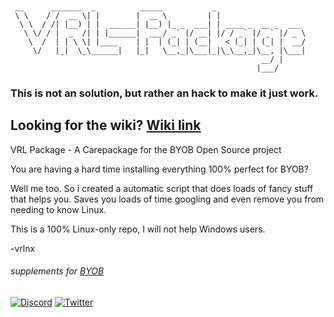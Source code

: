 ```


 __      _______  _          _____           _                    
 \ \    / /  __ \| |        |  __ \         | |                   
  \ \  / /| |__) | |  ______| |__) |_ _  ___| | ____ _  __ _  ___ 
   \ \/ / |  _  /| | |______|  ___/ _` |/ __| |/ / _` |/ _` |/ _ \
    \  /  | | \ \| |____    | |  | (_| | (__|   < (_| | (_| |  __/
     \/   |_|  \_\______|   |_|   \__,_|\___|_|\_\__,_|\__, |\___|
                                                        __/ |     
                                                       |___/      

```

### This is not an solution, but rather an hack to make it just work.

## Looking for the wiki? [Wiki link](https://github.com/vrlnx/vrl-package/wiki)

VRL Package - A Carepackage for the BYOB Open Source project

You are having a hard time installing everything 100% perfect for BYOB?

Well me too. So i created a automatic script that does loads of fancy stuff that helps you.
Saves you loads of time googling and even remove you from needing to know Linux.

This is a 100% Linux-only repo, I will not help Windows users.

-vrlnx

###### _supplements for [BYOB](https://github.com/vrlnx/byob)_
[![Discord](https://i.imgur.com/OJ4Bf1B.png)](https://discord.gg/mvPaWR3)
[![Twitter](https://panels-images.twitch.tv/panel-149277123-image-4f344ba3-65b2-43d9-adaf-651cf629cf05)](https://twitter.com/vrlinux)
